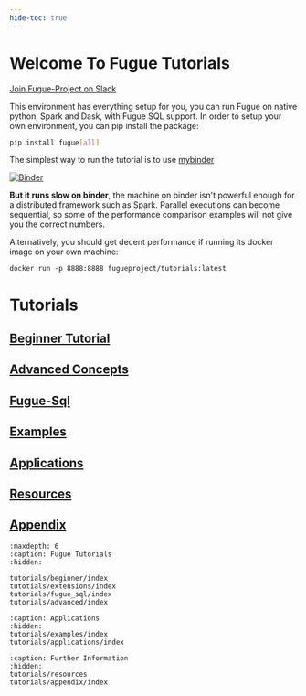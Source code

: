 ```yaml
---
hide-toc: true
---
```


# Welcome To Fugue Tutorials

[Join Fugue-Project on Slack](https://join.slack.com/t/fugue-project/shared_invite/zt-ffo2ik1d-maSsCykv_p7kXpnmIjKAug)

This environment has everything setup for you, you can run Fugue on native python, Spark and Dask, with Fugue SQL support. In order to setup your own environment, you can pip install the package:

```bash
pip install fugue[all]
```

The simplest way to run the tutorial is to use [mybinder](https://mybinder.org/v2/gh/fugue-project/tutorials/master)

[![Binder](https://mybinder.org/badge_logo.svg)](https://mybinder.org/v2/gh/fugue-project/tutorials/master)

**But it runs slow on binder**, the machine on binder isn't powerful enough for
a distributed framework such as Spark. Parallel executions can become sequential, so some of the
performance comparison examples will not give you the correct numbers.

Alternatively, you should get decent performance if running its docker image on your own machine:

```
docker run -p 8888:8888 fugueproject/tutorials:latest
```

# Tutorials

## [Beginner Tutorial](tutorials/beginner/index.md)

## [Advanced Concepts](tutorials/advanced.index.md)

## [Fugue-Sql](tutorials/fugue_sql/index.md)

## [Examples](tutortials/examples/index.md)

## [Applications](tutorials/applications/index.md)

## [Resources](tutorials/resources.md)

## [Appendix](tutorials/appendix/index.md)

```{toctree}
:maxdepth: 6
:caption: Fugue Tutorials
:hidden:

tutorials/beginner/index
tutotials/extensions/index
tutorials/fugue_sql/index
tutorials/advanced/index
```

```{toctree}
:caption: Applications
:hidden:
tutorials/examples/index
tutorials/applications/index
```

```{toctree}
:caption: Further Information
:hidden:
tutorials/resources
tutorials/appendix/index
```